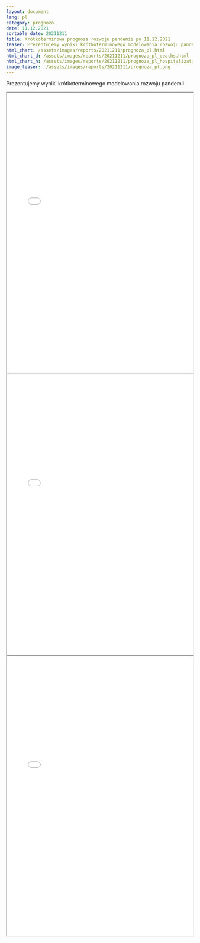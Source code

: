 ```yaml
---
layout: document
lang: pl
category: prognoza
date: 11.12.2021
sortable_date: 20211211
title: Krótkoterminowa prognoza rozwoju pandemii po 11.12.2021 
teaser: Prezentujemy wyniki krótkoterminowego modelowania rozwoju pandemii.
html_chart: /assets/images/reports/20211211/prognoza_pl.html
html_chart_d: /assets/images/reports/20211211/prognoza_pl_deaths.html
html_chart_h: /assets/images/reports/20211211/prognoza_pl_hospitalizations.html
image_teaser:  /assets/images/reports/20211211/prognoza_pl.png
---
```


Prezentujemy wyniki krótkoterminowego modelowania rozwoju pandemii.

<div style="text-align: center" class="row 80%">
    <span class="image fit">
        <iframe src="{{ page.html_chart }}" alt="" style="width: 100%; height:54em;"></iframe>
    </span>
</div>

<div style="text-align: center" class="row 80%">
    <span class="image fit">
        <iframe src="{{ page.html_chart_d }}" alt="" style="width: 100%; height:54em;"></iframe>
    </span>
</div>

<div style="text-align: center" class="row 80%">
    <span class="image fit">
        <iframe src="{{ page.html_chart_h }}" alt="" style="width: 100%; height:54em;"></iframe>
    </span>
</div>
